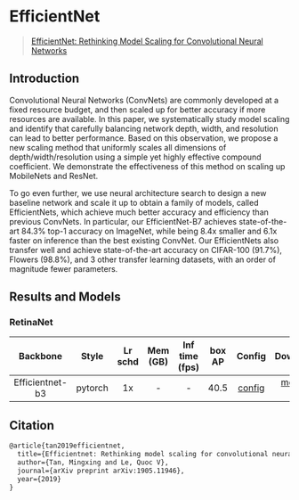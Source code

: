 # EfficientNet

> [EfficientNet: Rethinking Model Scaling for Convolutional Neural Networks](https://arxiv.org/abs/1905.11946v5)

<!-- [BACKBONE] -->

## Introduction

Convolutional Neural Networks (ConvNets) are commonly developed at a fixed resource budget, and then scaled up for better accuracy if more resources are available. In this paper, we systematically study model scaling and identify that carefully balancing network depth, width, and resolution can lead to better performance. Based on this observation, we propose a new scaling method that uniformly scales all dimensions of depth/width/resolution using a simple yet highly effective compound coefficient. We demonstrate the effectiveness of this method on scaling up MobileNets and ResNet.

To go even further, we use neural architecture search to design a new baseline network and scale it up to obtain a family of models, called EfficientNets, which achieve much better accuracy and efficiency than previous ConvNets. In particular, our EfficientNet-B7 achieves state-of-the-art 84.3% top-1 accuracy on ImageNet, while being 8.4x smaller and 6.1x faster on inference than the best existing ConvNet. Our EfficientNets also transfer well and achieve state-of-the-art accuracy on CIFAR-100 (91.7%), Flowers (98.8%), and 3 other transfer learning datasets, with an order of magnitude fewer parameters.

## Results and Models

### RetinaNet

|    Backbone     |  Style  | Lr schd | Mem (GB) | Inf time (fps) | box AP | Config | Download |
| :-------------: | :-----: | :-----: | :------: | :------------: | :----: | :------: | :--------: |
|Efficientnet-b3  | pytorch |   1x    |   -      |   -           |  40.5  |[config](https://github.com/open-mmlab/mmdetection/tree/master/configs/efficientnet/retinanet_effb3_fpn_crop896_8x4_1x_coco.py) | [model](https://download.openmmlab.com/mmdetection/v2.0/efficientnet/retinanet_effb3_fpn_crop896_8x4_1x_coco/retinanet_effb3_fpn_crop896_8x4_1x_coco_20220322_234806-615a0dda.pth) &#124; [log](https://download.openmmlab.com/mmdetection/v2.0/efficientnet/retinanet_effb3_fpn_crop896_8x4_1x_coco/retinanet_effb3_fpn_crop896_8x4_1x_coco_20220322_234806.log.json) |

## Citation

```latex
@article{tan2019efficientnet,
  title={Efficientnet: Rethinking model scaling for convolutional neural networks},
  author={Tan, Mingxing and Le, Quoc V},
  journal={arXiv preprint arXiv:1905.11946},
  year={2019}
}
```
